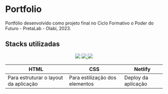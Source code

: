 # Portfolio
Portfólio desenvolvido como projeto final no Ciclo Formativo o Poder do Futuro - PretaLab - Olabi, 2023.



## Stacks utilizadas

<p align='center'> <a href="https://developer.mozilla.org/pt-BR/docs/Web/HTML" target="_blank"> <img src="https://img.shields.io/badge/HTML5-E34F26?style=for-the-badge&logo=html5&logoColor=white" /></a>
 <a href="https://developer.mozilla.org/pt-BR/docs/Web/CSS" target="_blank"><img src="https://img.shields.io/badge/CSS3-1572B6?style=for-the-badge&logo=css3&logoColor=white" />  </a>
 <a href="https://app.netlify.com/" target="_blank"><img src='https://img.shields.io/badge/Netlify-00C7B7?style=for-the-badge&logo=netlify&logoColor=white'/></a>

|HTML|CSS|Netlify|
|-|-|-|
|Para estruturar o layout da aplicação|Para estilização dos elementos|Deploy da aplicação|